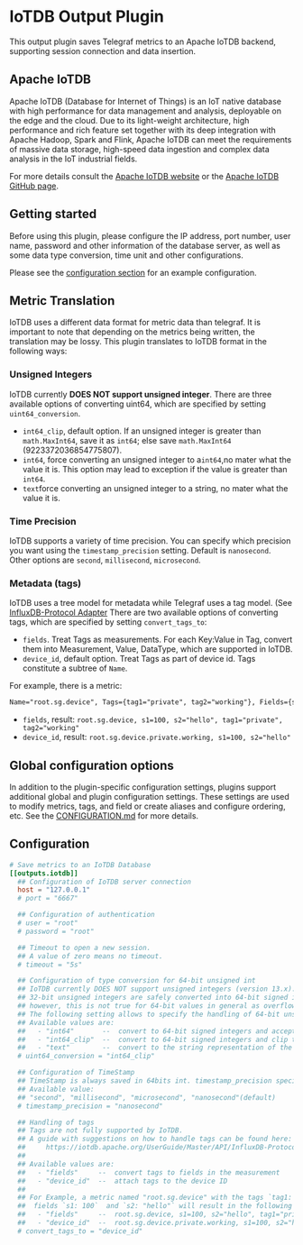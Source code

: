 # IoTDB Output Plugin

This output plugin saves Telegraf metrics to an Apache IoTDB backend,
supporting session connection and data insertion.

## Apache IoTDB

Apache IoTDB (Database for Internet of Things) is an IoT native database with
high performance for data management and analysis, deployable on the edge and
the cloud. Due to its light-weight architecture, high performance and rich
feature set together with its deep integration with Apache Hadoop, Spark and
Flink, Apache IoTDB can meet the requirements of massive data storage,
high-speed data ingestion and complex data analysis in the IoT industrial
fields.

For more details consult the [Apache IoTDB website](https://iotdb.apache.org)
or the [Apache IoTDB GitHub page](https://github.com/apache/iotdb).

## Getting started

Before using this plugin, please configure the IP address, port number,
user name, password and other information of the database server,
as well as some data type conversion, time unit and other configurations.

Please see the [configuration section](#Configuration) for an example
configuration.

## Metric Translation

IoTDB uses a different data format for metric data than telegraf. It is
important to note that depending on the metrics being written, the translation
may be lossy. This plugin translates to IoTDB format in the following ways:

### Unsigned Integers

IoTDB currently **DOES NOT support unsigned integer**.
There are three available options of converting uint64, which are specified by
setting `uint64_conversion`.

- `int64_clip`, default option. If an unsigned integer is greater than
`math.MaxInt64`, save it as `int64`; else save `math.MaxInt64`
(9223372036854775807).
- `int64`, force converting an unsigned integer to a`int64`,no mater
what the value it is. This option may lead to exception if the value is
greater than `int64`.
- `text`force converting an unsigned integer to a string, no mater what the
value it is.

### Time Precision

IoTDB supports a variety of time precision. You can specify which precision
you want using the `timestamp_precision` setting. Default is `nanosecond`.
Other options are `second`, `millisecond`, `microsecond`.

### Metadata (tags)

IoTDB uses a tree model for metadata while Telegraf uses a tag model.
(See [InfluxDB-Protocol Adapter](
https://iotdb.apache.org/UserGuide/Master/API/InfluxDB-Protocol.html)
There are two available options of converting tags, which are specified by
setting `convert_tags_to`:

- `fields`. Treat Tags as measurements. For each Key:Value in Tag,
convert them into Measurement, Value, DataType, which are supported in IoTDB.
- `device_id`, default option. Treat Tags as part of device id. Tags
constitute a subtree of `Name`.

For example, there is a metric:

```markdown
Name="root.sg.device", Tags={tag1="private", tag2="working"}, Fields={s1=100, s2="hello"}
```

- `fields`, result: `root.sg.device, s1=100, s2="hello", tag1="private", tag2="working"`
- `device_id`, result: `root.sg.device.private.working, s1=100, s2="hello"`

## Global configuration options <!-- @/docs/includes/plugin_config.md -->

In addition to the plugin-specific configuration settings, plugins support
additional global and plugin configuration settings. These settings are used to
modify metrics, tags, and field or create aliases and configure ordering, etc.
See the [CONFIGURATION.md][CONFIGURATION.md] for more details.

[CONFIGURATION.md]: ../../../docs/CONFIGURATION.md#plugins

## Configuration

```toml @sample.conf
# Save metrics to an IoTDB Database
[[outputs.iotdb]]
  ## Configuration of IoTDB server connection
  host = "127.0.0.1"
  # port = "6667"

  ## Configuration of authentication
  # user = "root"
  # password = "root"

  ## Timeout to open a new session.
  ## A value of zero means no timeout.
  # timeout = "5s"

  ## Configuration of type conversion for 64-bit unsigned int
  ## IoTDB currently DOES NOT support unsigned integers (version 13.x). 
  ## 32-bit unsigned integers are safely converted into 64-bit signed integers by the plugin,
  ## however, this is not true for 64-bit values in general as overflows may occur.
  ## The following setting allows to specify the handling of 64-bit unsigned integers.
  ## Available values are:
  ##   - "int64"       --  convert to 64-bit signed integers and accept overflows
  ##   - "int64_clip"  --  convert to 64-bit signed integers and clip the values on overflow to 9,223,372,036,854,775,807
  ##   - "text"        --  convert to the string representation of the value
  # uint64_conversion = "int64_clip"

  ## Configuration of TimeStamp
  ## TimeStamp is always saved in 64bits int. timestamp_precision specifies the unit of timestamp. 
  ## Available value:
  ## "second", "millisecond", "microsecond", "nanosecond"(default)
  # timestamp_precision = "nanosecond"

  ## Handling of tags
  ## Tags are not fully supported by IoTDB. 
  ## A guide with suggestions on how to handle tags can be found here:
  ##     https://iotdb.apache.org/UserGuide/Master/API/InfluxDB-Protocol.html
  ## 
  ## Available values are:
  ##   - "fields"     --  convert tags to fields in the measurement
  ##   - "device_id"  --  attach tags to the device ID
  ##
  ## For Example, a metric named "root.sg.device" with the tags `tag1: "private"`  and  `tag2: "working"` and
  ##  fields `s1: 100`  and `s2: "hello"` will result in the following representations in IoTDB
  ##   - "fields"     --  root.sg.device, s1=100, s2="hello", tag1="private", tag2="working"
  ##   - "device_id"  --  root.sg.device.private.working, s1=100, s2="hello"
  # convert_tags_to = "device_id"
```
